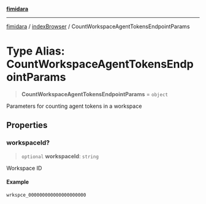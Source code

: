 [**fimidara**](../../README.md)

***

[fimidara](../../modules.md) / [indexBrowser](../README.md) / CountWorkspaceAgentTokensEndpointParams

# Type Alias: CountWorkspaceAgentTokensEndpointParams

> **CountWorkspaceAgentTokensEndpointParams** = `object`

Parameters for counting agent tokens in a workspace

## Properties

### workspaceId?

> `optional` **workspaceId**: `string`

Workspace ID

#### Example

```
wrkspce_000000000000000000000
```
